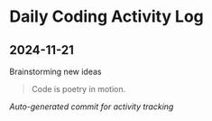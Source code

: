 # Daily Coding Activity Log

## 2024-11-21

Brainstorming new ideas

> Code is poetry in motion.

*Auto-generated commit for activity tracking*
